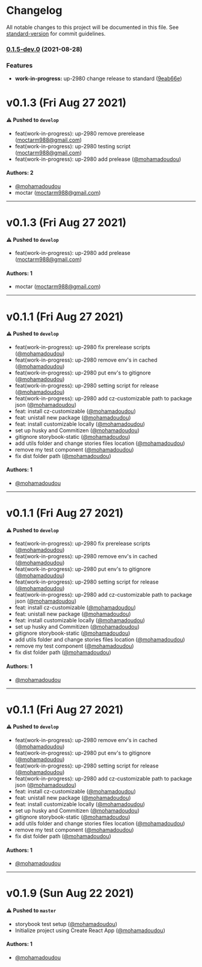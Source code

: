 # Changelog

All notable changes to this project will be documented in this file. See [standard-version](https://github.com/conventional-changelog/standard-version) for commit guidelines.

### [0.1.5-dev.0](https://github.com/mohamadoudou/storybook-test/compare/v0.1.4...v0.1.5-dev.0) (2021-08-28)


### Features

* **work-in-progress:** up-2980 change release to standard ([9eab66e](https://github.com/mohamadoudou/storybook-test/commit/9eab66eb0482cb14cd35cffbce3a65e284aab334))

# v0.1.3 (Fri Aug 27 2021)

#### ⚠️ Pushed to `develop`

- feat(work-in-progress): up-2980 remove prerelease (moctarm988@gmail.com)
- feat(work-in-progress): up-2980 testing script (moctarm988@gmail.com)
- feat(work-in-progress): up-2980 add prelease ([@mohamadoudou](https://github.com/mohamadoudou))

#### Authors: 2

- [@mohamadoudou](https://github.com/mohamadoudou)
- moctar (moctarm988@gmail.com)

---

# v0.1.3 (Fri Aug 27 2021)

#### ⚠️ Pushed to `develop`

- feat(work-in-progress): up-2980 add prelease (moctarm988@gmail.com)

#### Authors: 1

- moctar (moctarm988@gmail.com)

---

# v0.1.1 (Fri Aug 27 2021)

#### ⚠️ Pushed to `develop`

- feat(work-in-progress): up-2980 fix prerelease scripts ([@mohamadoudou](https://github.com/mohamadoudou))
- feat(work-in-progress): up-2980 remove env's in cached ([@mohamadoudou](https://github.com/mohamadoudou))
- feat(work-in-progress): up-2980 put env's to gitignore ([@mohamadoudou](https://github.com/mohamadoudou))
- feat(work-in-progress): up-2980 setting script for release ([@mohamadoudou](https://github.com/mohamadoudou))
- feat(work-in-progress): up-2980 add cz-customizable path to package json ([@mohamadoudou](https://github.com/mohamadoudou))
- feat: install cz-customizable ([@mohamadoudou](https://github.com/mohamadoudou))
- feat: unistall new package ([@mohamadoudou](https://github.com/mohamadoudou))
- feat: install customizable locally ([@mohamadoudou](https://github.com/mohamadoudou))
- set up husky and Commitizen ([@mohamadoudou](https://github.com/mohamadoudou))
- gitignore storybook-static ([@mohamadoudou](https://github.com/mohamadoudou))
- add utils folder and change stories files location ([@mohamadoudou](https://github.com/mohamadoudou))
- remove my test component ([@mohamadoudou](https://github.com/mohamadoudou))
- fix dist folder path ([@mohamadoudou](https://github.com/mohamadoudou))

#### Authors: 1

- [@mohamadoudou](https://github.com/mohamadoudou)

---

# v0.1.1 (Fri Aug 27 2021)

#### ⚠️ Pushed to `develop`

- feat(work-in-progress): up-2980 fix prerelease scripts ([@mohamadoudou](https://github.com/mohamadoudou))
- feat(work-in-progress): up-2980 remove env's in cached ([@mohamadoudou](https://github.com/mohamadoudou))
- feat(work-in-progress): up-2980 put env's to gitignore ([@mohamadoudou](https://github.com/mohamadoudou))
- feat(work-in-progress): up-2980 setting script for release ([@mohamadoudou](https://github.com/mohamadoudou))
- feat(work-in-progress): up-2980 add cz-customizable path to package json ([@mohamadoudou](https://github.com/mohamadoudou))
- feat: install cz-customizable ([@mohamadoudou](https://github.com/mohamadoudou))
- feat: unistall new package ([@mohamadoudou](https://github.com/mohamadoudou))
- feat: install customizable locally ([@mohamadoudou](https://github.com/mohamadoudou))
- set up husky and Commitizen ([@mohamadoudou](https://github.com/mohamadoudou))
- gitignore storybook-static ([@mohamadoudou](https://github.com/mohamadoudou))
- add utils folder and change stories files location ([@mohamadoudou](https://github.com/mohamadoudou))
- remove my test component ([@mohamadoudou](https://github.com/mohamadoudou))
- fix dist folder path ([@mohamadoudou](https://github.com/mohamadoudou))

#### Authors: 1

- [@mohamadoudou](https://github.com/mohamadoudou)

---

# v0.1.1 (Fri Aug 27 2021)

#### ⚠️ Pushed to `develop`

- feat(work-in-progress): up-2980 remove env's in cached ([@mohamadoudou](https://github.com/mohamadoudou))
- feat(work-in-progress): up-2980 put env's to gitignore ([@mohamadoudou](https://github.com/mohamadoudou))
- feat(work-in-progress): up-2980 setting script for release ([@mohamadoudou](https://github.com/mohamadoudou))
- feat(work-in-progress): up-2980 add cz-customizable path to package json ([@mohamadoudou](https://github.com/mohamadoudou))
- feat: install cz-customizable ([@mohamadoudou](https://github.com/mohamadoudou))
- feat: unistall new package ([@mohamadoudou](https://github.com/mohamadoudou))
- feat: install customizable locally ([@mohamadoudou](https://github.com/mohamadoudou))
- set up husky and Commitizen ([@mohamadoudou](https://github.com/mohamadoudou))
- gitignore storybook-static ([@mohamadoudou](https://github.com/mohamadoudou))
- add utils folder and change stories files location ([@mohamadoudou](https://github.com/mohamadoudou))
- remove my test component ([@mohamadoudou](https://github.com/mohamadoudou))
- fix dist folder path ([@mohamadoudou](https://github.com/mohamadoudou))

#### Authors: 1

- [@mohamadoudou](https://github.com/mohamadoudou)

---

# v0.1.9 (Sun Aug 22 2021)

#### ⚠️ Pushed to `master`

- storybook test setup ([@mohamadoudou](https://github.com/mohamadoudou))
- Initialize project using Create React App ([@mohamadoudou](https://github.com/mohamadoudou))

#### Authors: 1

- [@mohamadoudou](https://github.com/mohamadoudou)
